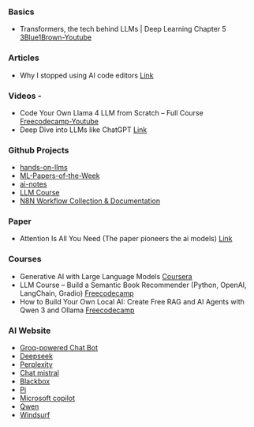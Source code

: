 ### Basics
- Transformers, the tech behind LLMs | Deep Learning Chapter 5 [3Blue1Brown-Youtube](https://youtu.be/wjZofJX0v4M?si=ei3OEQ-pr7TVaE7l)

### Articles

- Why I stopped using AI code editors [Link](https://lucianonooijen.com/blog/why-i-stopped-using-ai-code-editors/)

### Videos - 
- Code Your Own Llama 4 LLM from Scratch – Full Course [Freecodecamp-Youtube](https://youtu.be/biveB0gOlak?si=xj-zEoY0X6oi1MEK)
- Deep Dive into LLMs like ChatGPT [Link](https://www.youtube.com/watch?app=desktop&v=7xTGNNLPyMI)

### Github Projects
- [hands-on-llms](https://github.com/iusztinpaul/hands-on-llms)
- [ML-Papers-of-the-Week](https://github.com/dair-ai/ML-Papers-of-the-Week)
- [ai-notes](https://github.com/swyxio/ai-notes)
- [LLM Course](https://github.com/mlabonne/llm-course)
- [N8N Workflow Collection & Documentation](https://github.com/Zie619/n8n-workflows)

### Paper

- Attention Is All You Need (The paper pioneers the ai models) [Link](https://arxiv.org/pdf/1706.03762)

### Courses

- Generative AI with Large Language Models [Coursera](https://www.coursera.org/learn/generative-ai-with-llms)
- LLM Course – Build a Semantic Book Recommender (Python, OpenAI, LangChain, Gradio) [Freecodecamp](https://youtu.be/Q7mS1VHm3Yw?si=2sx1r-K1fPMs4oDu)
- How to Build Your Own Local AI: Create Free RAG and AI Agents with Qwen 3 and Ollama [Freecodecamp](https://www.freecodecamp.org/news/build-a-local-ai/)

### AI Website

- [Groq-powered Chat Bot](https://dromerosm-groq-llama3.hf.space/)
- [Deepseek](https://chat.deepseek.com/sign_in)
- [Perplexity](https://www.perplexity.ai/)
- [Chat mistral](https://chat.mistral.ai/chat)
- [Blackbox](https://www.blackbox.ai/)
- [Pi](https://pi.ai/onboarding)
- [Microsoft copilot](https://copilot.microsoft.com/)
- [Qwen](https://chat.qwen.ai/)
- [Windsurf](https://windsurf.com/)